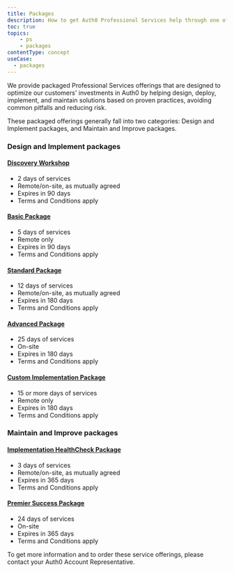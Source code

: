 ```yaml
---
title: Packages
description: How to get Auth0 Professional Services help through one of our many packages
toc: true
topics:
    - ps
    - packages
contentType: concept
useCase:
  - packages
---
```


We provide packaged Professional Services offerings that are designed to optimize our customers' investments in Auth0 by helping design, deploy, implement, and maintain solutions based on proven practices, avoiding common pitfalls and reducing risk.

These packaged offerings generally fall into two categories: Design and Implement packages, and Maintain and Improve packages. 

### Design and Implement packages

#### [Discovery Workshop](/media/articles/services/Auth0-Services-Discovery-Workshop.pdf)
* 2 days of services
* Remote/on-site, as mutually agreed
* Expires in 90 days
* Terms and Conditions apply

#### [Basic Package](/media/articles/services/Auth0-Services-Basic.pdf)
* 5 days of services
* Remote only
* Expires in 90 days
* Terms and Conditions apply

#### [Standard Package](/media/articles/services/Auth0-Services-Standard.pdf)
* 12 days of services
* Remote/on-site, as mutually agreed
* Expires in 180 days
* Terms and Conditions apply

#### [Advanced Package](/media/articles/services/Auth0-Services-Advanced.pdf)
* 25 days of services
* On-site
* Expires in 180 days
* Terms and Conditions apply

#### [Custom Implementation Package](/media/articles/services/Auth0-Services-Custom-Implementation.pdf)
* 15 or more days of services
* Remote only
* Expires in 180 days
* Terms and Conditions apply

### Maintain and Improve packages

#### [Implementation HealthCheck Package](/media/articles/services/Auth0-Services-HealthCheck.pdf)
 * 3 days of services
 * Remote/on-site, as mutually agreed
 * Expires in 365 days
 * Terms and Conditions apply

#### [Premier Success Package](/media/articles/services/Auth0-Services-Premier-Success.pdf)
* 24 days of services
* On-site
* Expires in 365 days
* Terms and Conditions apply

To get more information and to order these service offerings, please contact your Auth0 Account Representative.
